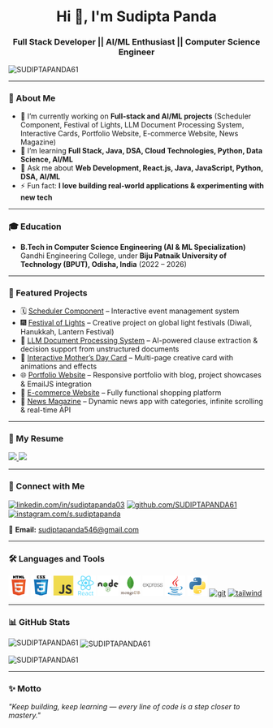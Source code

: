 <h1 align="center">Hi 👋, I'm Sudipta Panda</h1>
<h3 align="center">Full Stack Developer || AI/ML Enthusiast || Computer Science Engineer</h3>

<p align="left"> 
  <img src="https://komarev.com/ghpvc/?username=SUDIPTAPANDA61&label=Profile%20views&color=0e75b6&style=flat" alt="SUDIPTAPANDA61" /> 
</p>

---

### 🚀 About Me  
- 🔭 I’m currently working on **Full-stack and AI/ML projects** (Scheduler Component, Festival of Lights, LLM Document Processing System, Interactive Cards, Portfolio Website, E-commerce Website, News Magazine)  
- 🌱 I’m learning **Full Stack, Java, DSA, Cloud Technologies, Python, Data Science, AI/ML**  
- 💬 Ask me about **Web Development, React.js, Java, JavaScript, Python, DSA, AI/ML**  
- ⚡ Fun fact: **I love building real-world applications & experimenting with new tech**  

---

### 🎓 Education  
- **B.Tech in Computer Science Engineering (AI & ML Specialization)**  
  Gandhi Engineering College, under **Biju Patnaik University of Technology (BPUT), Odisha, India** (2022 – 2026)  

---

### 📂 Featured Projects  
- 🗓 [Scheduler Component](#) – Interactive event management system  
- 🎆 [Festival of Lights](#) – Creative project on global light festivals (Diwali, Hanukkah, Lantern Festival)  
- 🤖 [LLM Document Processing System](#) – AI-powered clause extraction & decision support from unstructured documents  
- 💝 [Interactive Mother’s Day Card](#) – Multi-page creative card with animations and effects  
- 🌐 [Portfolio Website](#) – Responsive portfolio with blog, project showcases & EmailJS integration  
- 🛒 [E-commerce Website](#) – Fully functional shopping platform  
- 📰 [News Magazine](#) – Dynamic news app with categories, infinite scrolling & real-time API  

---

### 📑 My Resume  
<a href="https://github.com/SUDIPTAPANDA61/S.sudipta_Panda_portfolio" target="_blank">
  <img src="https://img.shields.io/badge/Resume-Click%20Here-blue?style=for-the-badge&logo=readthedocs" />
</a> 
<a href="/docs/Sudipta_Panda__resume.pdf" target="_blank">
  <img src="https://img.shields.io/badge/Resume-Click%20Here-blue?style=for-the-badge&logo=readthedocs" />
</a>  

---

### 🤝 Connect with Me  
<p align="left">
<a href="https://www.linkedin.com/in/sudiptapanda03/" target="blank"><img align="center" src="https://raw.githubusercontent.com/rahuldkjain/github-profile-readme-generator/master/src/images/icons/Social/linked-in-alt.svg" alt="linkedin.com/in/sudiptapanda03" height="30" width="40" /></a>
<a href="https://github.com/SUDIPTAPANDA61" target="blank"><img align="center" src="https://raw.githubusercontent.com/rahuldkjain/github-profile-readme-generator/master/src/images/icons/Social/github.svg" alt="github.com/SUDIPTAPANDA61" height="30" width="40" /></a>
<a href="https://www.instagram.com/s.sudiptapanda?igsh=YjQwMm1rOTFpaHk0" target="blank"><img align="center" src="https://raw.githubusercontent.com/rahuldkjain/github-profile-readme-generator/master/src/images/icons/Social/instagram.svg" alt="instagram.com/s.sudiptapanda" height="30" width="40" /></a>
</p>

📧 **Email:** sudiptapanda546@gmail.com  

---

### 🛠 Languages and Tools  
<p align="left"> 
<a href="https://www.w3.org/html/" target="_blank"><img src="https://raw.githubusercontent.com/devicons/devicon/master/icons/html5/html5-original-wordmark.svg" alt="html5" width="40" height="40"/></a>
<a href="https://www.w3schools.com/css/" target="_blank"><img src="https://raw.githubusercontent.com/devicons/devicon/master/icons/css3/css3-original-wordmark.svg" alt="css3" width="40" height="40"/></a>
<a href="https://developer.mozilla.org/en-US/docs/Web/JavaScript" target="_blank"><img src="https://raw.githubusercontent.com/devicons/devicon/master/icons/javascript/javascript-original.svg" alt="javascript" width="40" height="40"/></a>
<a href="https://reactjs.org/" target="_blank"><img src="https://raw.githubusercontent.com/devicons/devicon/master/icons/react/react-original-wordmark.svg" alt="react" width="40" height="40"/></a>
<a href="https://nodejs.org" target="_blank"><img src="https://raw.githubusercontent.com/devicons/devicon/master/icons/nodejs/nodejs-original-wordmark.svg" alt="nodejs" width="40" height="40"/></a>
<a href="https://www.mongodb.com/" target="_blank"><img src="https://raw.githubusercontent.com/devicons/devicon/master/icons/mongodb/mongodb-original-wordmark.svg" alt="mongodb" width="40" height="40"/></a>
<a href="https://expressjs.com/" target="_blank"><img src="https://raw.githubusercontent.com/devicons/devicon/master/icons/express/express-original-wordmark.svg" alt="express" width="40" height="40"/></a>
<a href="https://www.java.com" target="_blank"><img src="https://raw.githubusercontent.com/devicons/devicon/master/icons/java/java-original.svg" alt="java" width="40" height="40"/></a>
<a href="https://www.python.org" target="_blank"><img src="https://raw.githubusercontent.com/devicons/devicon/master/icons/python/python-original.svg" alt="python" width="40" height="40"/></a>
<a href="https://git-scm.com/" target="_blank"><img src="https://www.vectorlogo.zone/logos/git-scm/git-scm-icon.svg" alt="git" width="40" height="40"/></a>
<a href="https://tailwindcss.com/" target="_blank"><img src="https://www.vectorlogo.zone/logos/tailwindcss/tailwindcss-icon.svg" alt="tailwind" width="40" height="40"/></a>
</p>

---

### 📊 GitHub Stats  
<p><img align="left" src="https://github-readme-stats.vercel.app/api/top-langs?username=SUDIPTAPANDA61&show_icons=true&locale=en&layout=compact&theme=radical" alt="SUDIPTAPANDA61" /></p>

<p>&nbsp;<img align="center" src="https://github-readme-stats.vercel.app/api?username=SUDIPTAPANDA61&show_icons=true&locale=en&theme=radical" alt="SUDIPTAPANDA61" /></p>

<p><img align="center" src="https://github-readme-streak-stats.herokuapp.com/?user=SUDIPTAPANDA61&theme=radical" alt="SUDIPTAPANDA61" /></p>

---

### ✨ Motto  
_"Keep building, keep learning — every line of code is a step closer to mastery."_  
